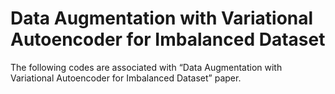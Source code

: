 # Data Augmentation with Variational Autoencoder for Imbalanced Dataset

The following codes are associated with “Data Augmentation with Variational Autoencoder for Imbalanced Dataset” paper.
